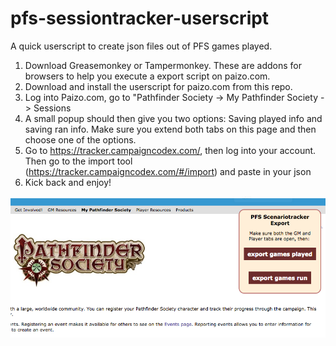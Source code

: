 # pfs-sessiontracker-userscript
A quick userscript to create json files out of PFS games played.

1. Download Greasemonkey or Tampermonkey. These are addons for browsers to help you execute a export script on paizo.com.
2. Download and install the userscript for paizo.com from this repo.
3. Log into Paizo.com, go to "Pathfinder Society -> My Pathfinder Society -> Sessions
4. A small popup should then give you two options: Saving played info and saving ran info. Make sure you extend both tabs on this page and then choose one of the options.
5. Go to https://tracker.campaigncodex.com/, then log into your account.  Then go to the import tool (https://tracker.campaigncodex.com/#/import) and paste in your json
6. Kick back and enjoy!

![alt text](opened_example.png "In action")
